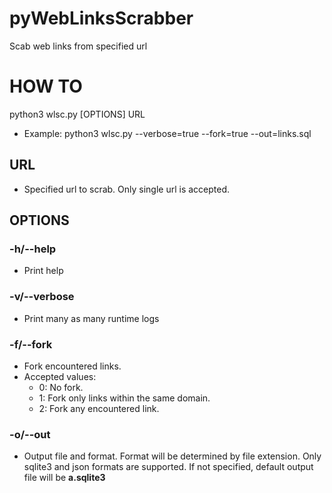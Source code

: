 # pyWebLinksScrabber
Scab web links from specified url

# HOW TO
python3 wlsc.py [OPTIONS] URL
 - Example: python3 wlsc.py --verbose=true --fork=true --out=links.sql

## URL
 - Specified url to scrab. Only single url is accepted.

## OPTIONS
### -h/--help
- Print help

### -v/--verbose
- Print many as many runtime logs

### -f/--fork
- Fork encountered links.
- Accepted values:
  - 0: No fork.
  - 1: Fork only links within the same domain.
  - 2: Fork any encountered link.

### -o/--out
- Output file and format. Format will be determined by file extension. Only sqlite3 and json formats are supported. If not specified, default output file will be **a.sqlite3**